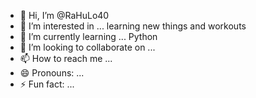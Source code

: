- 👋 Hi, I’m @RaHuLo40
- 👀 I’m interested in ... learning new things and workouts
- 🌱 I’m currently learning ... Python 
- 💞️ I’m looking to collaborate on ...
- 📫 How to reach me ...
- 😄 Pronouns: ...
- ⚡ Fun fact: ...

<!---
RaHuLo40/RaHuLo40 is a ✨ special ✨ repository because its `README.md` (this file) appears on your GitHub profile.
You can click the Preview link to take a look at your changes.
--->
